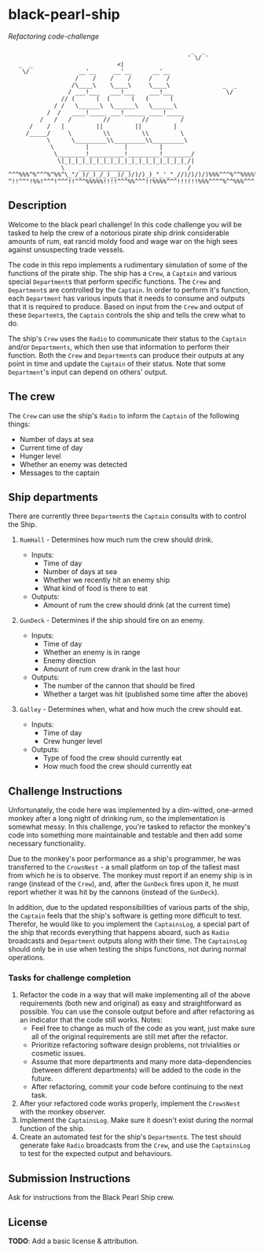 # black-pearl-ship
*Refactoring code-challenge*

```
                                                    _  _
                                                   ' \/ '
   _  _                        <|
    \/              __'__     __'__      __'__
                   /    /    /    /     /    /
                  /\____\    \____\     \____\               _  _
                 / ___!___   ___!___    ___!___               \/
               // (      (  (      (   (      (
             / /   \______\  \______\   \______\
           /  /   ____!_____ ___!______ ____!_____
         /   /   /         //         //         /
      /    /   |         ||         ||         |
     /_____/     \         \\         \\         \
           \      \_________\\_________\\_________\
            \         |          |         |
             \________!__________!_________!________/
              \|_|_|_|_|_|_|_|_|_|_|_|_|_|_|_|_|_|_/|
               \    _______________                /
^^^%%%^%^^^%^%%^\_"/_)/_)_/_)__)/_)/)/)_)_"_'_"_//)/)/)/)%%%^^^%^^%%%%^
^!!^^"!%%!^^^!^^^!!^^^%%%%%!!!!^^^%%^^^!!%%%%^^^!!!!!!%%%^^^^%^^%%%^^^!
```

## Description

Welcome to the black pearl challenge!  In this code challenge you will be tasked to help the crew of
a notorious pirate ship drink considerable amounts of rum, eat rancid moldy food and wage war on the
high sees against unsuspecting trade vessels.

The code in this repo implements a rudimentary simulation of some of the functions of the pirate
ship.  The ship has a `Crew`, a `Captain` and various special `Department`s that perform specific
functions.  The `Crew` and `Department`s are controlled by the `Captain`. In order to perform it's
function, each `Department` has various inputs that it needs to consume and outputs that it is
required to produce. Based on input from the `Crew` and output of these `Departemt`s, the `Captain`
controls the ship and  tells the crew what to do.

The ship's `Crew` uses the `Radio` to communicate their status to the `Captain` and/or
`Departments`, which then use that information to perform their function. Both the `Crew` and
`Department`s can produce their outputs at any point in time and update the `Captain` of
their status. Note that some `Department`'s input can depend on others' output.

## The crew

The `Crew` can use the ship's `Radio` to inform the `Captain` of the following things:

- Number of days at sea
- Current time of day
- Hunger level
- Whether an enemy was detected
- Messages to the captain

## Ship departments

There are currently three `Department`s the `Captain` consults with to control the Ship.

1. `RumHall` - Determines how much rum the crew should drink.
    - Inputs:
      - Time of day
      - Number of days at sea
      - Whether we recently hit an enemy ship
      - What kind of food is there to eat
    - Outputs:
        - Amount of rum the crew should drink (at the current time)

2. `GunDeck` - Determines if the ship should fire on an enemy.
    - Inputs:
      - Time of day
      - Whether an enemy is in range
      - Enemy direction
      - Amount of rum crew drank in the last hour
    - Outputs:
        - The number of the cannon that should be fired
        - Whether a target was hit (published some time after the above)

3. `Galley` - Determines when, what and how much the crew should eat.
    - Inputs:
      - Time of day
      - Crew hunger level
    - Outputs:
        - Type of food the crew should currently eat
        - How much food the crew should currently eat

## Challenge Instructions

Unfortunately, the code here was implemented by a dim-witted, one-armed monkey after a long night of
drinking rum, so the implementation is somewhat messy.  In this challenge, you're tasked to refactor
the monkey's code into something more maintainable and testable and then add some necessary
functionality.

Due to the monkey's poor performance as a ship's programmer, he was transferred to the `CrowsNest` -
a small platform on top of the tallest mast from which he is to observe. The monkey must report if
an enemy ship is in range (instead of the `Crew`), and, after the `GunDeck` fires upon it, he must
report whether it was hit by the cannons (instead of the `GunDeck`).

In addition, due to the updated responsibilities of various parts of the ship, the `Captain` feels
that the ship's software is getting more difficult to test. Therefor, he would like to you implement
the `CaptainsLog`, a special part of the ship that records everything that happens aboard, such as
`Radio` broadcasts and `Department` outputs along with their time. The `CaptainsLog` should only be
in use when testing the ships functions, not during normal operations.

### Tasks for challenge completion

1. Refactor the code in a way that will make implementing all of the above
   requirements (both new and original) as easy and straightforward as possible.
   You can use the console output before and after refactoring as an indicator
   that the code still works.  Notes:
    - Feel free to change as much of the code as you want, just make sure all
      of the original requirements are still met after the refactor.
    - Prioritize refactoring software design problems, not trivialities or cosmetic issues.
    - Assume that more departments and many more data-dependencies (between
      different departments) will be added to the code in the future.
    - After refactoring, commit your code before continuing to the next task.
2. After your refactored code works properly, implement the `CrowsNest` with the monkey observer.
3. Implement the `CaptainsLog`. Make sure it doesn't exist during the normal function of the ship.
4. Create an automated test for the ship's `Department`s. The test should generate fake `Radio` broadcasts from the
   `Crew`, and use the `CaptainsLog` to test for the expected output and behaviours.

## Submission Instructions

Ask for instructions from the Black Pearl Ship crew.

## License

**TODO**: Add a basic license & attribution.
